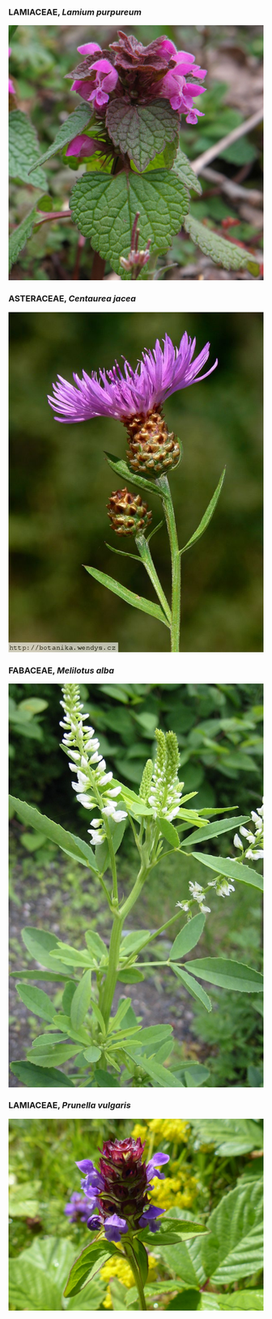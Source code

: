 ### LAMIACEAE, *Lamium purpureum*

![Lamium](Images/Lamium.JPG)

### ASTERACEAE, *Centaurea jacea*

![Centaurea](Images/Centaurea.JPG)

### FABACEAE, *Melilotus alba*

![Melilotus](Images/Melilotus.JPG)

### LAMIACEAE, *Prunella vulgaris*

![Prunella](Images/Prunella.JPG)

